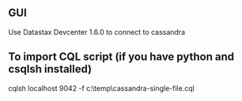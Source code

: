 
## GUI
Use Datastax Devcenter 1.6.0 to connect to cassandra

## To import CQL script (if you have python and csqlsh installed)
cqlsh localhost 9042 -f c:\temp\cassandra-single-file.cql
